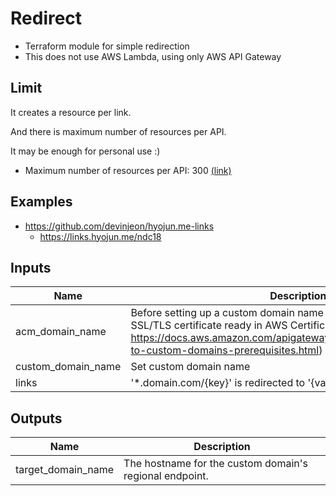 # Redirect
* Terraform module for simple redirection
* This does not use AWS Lambda, using only AWS API Gateway

## Limit

It creates a resource per link.

And there is maximum number of resources per API.

It may be enough for personal use :)

* Maximum number of resources per API: 300 [(link)](https://docs.aws.amazon.com/apigateway/latest/developerguide/limits.html)

## Examples

* https://github.com/devinjeon/hyojun.me-links
    * https://links.hyojun.me/ndc18

## Inputs

| Name | Description | Type | Default |
|------|-------------|:----:|:-----:|
| acm_domain_name | Before setting up a custom domain name for an API, you must have an SSL/TLS certificate ready in AWS Certificate Manager. (Ref: https://docs.aws.amazon.com/apigateway/latest/developerguide/how-to-custom-domains-prerequisites.html) | string | - |
| custom_domain_name | Set custom domain name | string | `redirect` |
| links | '*.domain.com/{key}' is redirected to '{value}' | map | - |

## Outputs

| Name | Description |
|------|-------------|
| target_domain_name | The hostname for the custom domain's regional endpoint. |

